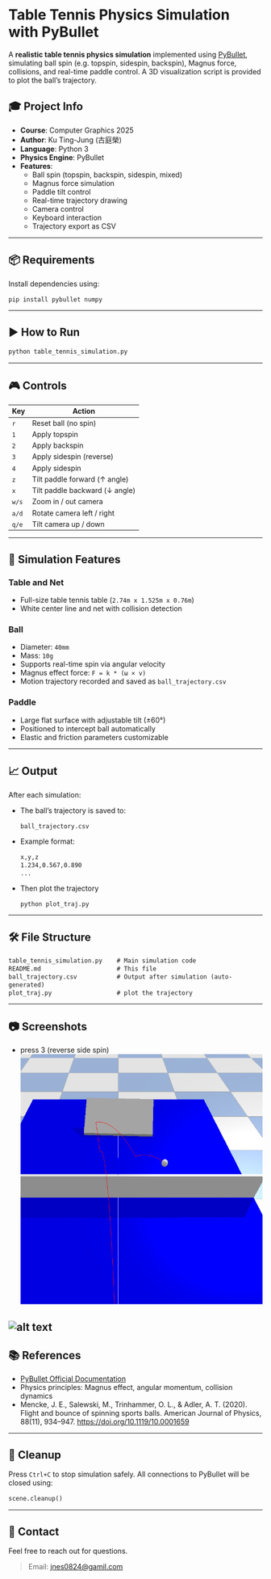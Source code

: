 # Table Tennis Physics Simulation with PyBullet

A **realistic table tennis physics simulation** implemented using [PyBullet](https://pybullet.org/wordpress/), simulating ball spin (e.g. topspin, sidespin, backspin), Magnus force, collisions, and real-time paddle control. A 3D visualization script is provided to plot the ball’s trajectory.

## 🎓 Project Info

- **Course**: Computer Graphics 2025
- **Author**: Ku Ting-Jung (古庭榮)
- **Language**: Python 3
- **Physics Engine**: PyBullet
- **Features**:
  - Ball spin (topspin, backspin, sidespin, mixed)
  - Magnus force simulation
  - Paddle tilt control
  - Real-time trajectory drawing
  - Camera control
  - Keyboard interaction
  - Trajectory export as CSV

---

## 📦 Requirements

Install dependencies using:

```bash
pip install pybullet numpy
```

---

## ▶️ How to Run

```bash
python table_tennis_simulation.py
```

---

## 🎮 Controls

| Key       | Action                                |
|-----------|----------------------------------------|
| `r`       | Reset ball (no spin)                  |
| `1`       | Apply topspin                         |
| `2`       | Apply backspin                        |
| `3`       | Apply sidespin (reverse)                        |
| `4`       | Apply sidespin                      |
| `z`       | Tilt paddle forward (↑ angle)         |
| `x`       | Tilt paddle backward (↓ angle)        |
| `w/s`     | Zoom in / out camera                  |
| `a/d`     | Rotate camera left / right            |
| `q/e`     | Tilt camera up / down                 |

---

## 🧠 Simulation Features

### Table and Net

- Full-size table tennis table (`2.74m x 1.525m x 0.76m`)
- White center line and net with collision detection

### Ball

- Diameter: `40mm`
- Mass: `10g`
- Supports real-time spin via angular velocity
- Magnus effect force: `F = k * (ω × v)`
- Motion trajectory recorded and saved as `ball_trajectory.csv`

### Paddle

- Large flat surface with adjustable tilt (±60°)
- Positioned to intercept ball automatically
- Elastic and friction parameters customizable

---

## 📈 Output

After each simulation:

- The ball’s trajectory is saved to:
  ```
  ball_trajectory.csv
  ```

- Example format:
  ```csv
  x,y,z
  1.234,0.567,0.890
  ...
  ```

- Then plot the trajectory
  ```
  python plot_traj.py
  ```
---

## 🛠️ File Structure

```
table_tennis_simulation.py    # Main simulation code
README.md                     # This file
ball_trajectory.csv           # Output after simulation (auto-generated)
plot_traj.py                  # plot the trajectory
```

---

## 📷 Screenshots
- press 3 (reverse side spin)
![alt text](./image/image.png)

![alt text](./image/image_traj.pngimage.png)
---

## 📚 References

- [PyBullet Official Documentation](https://github.com/bulletphysics/bullet3)
- Physics principles: Magnus effect, angular momentum, collision dynamics
- Mencke, J. E., Salewski, M., Trinhammer, O. L., & Adler, A. T. (2020). Flight and bounce of spinning sports balls. American Journal of Physics, 88(11), 934–947. https://doi.org/10.1119/10.0001659
---

## 🧹 Cleanup

Press `Ctrl+C` to stop simulation safely. All connections to PyBullet will be closed using:

```python
scene.cleanup()
```

---

## 📩 Contact

Feel free to reach out for questions.

> Email: jnes0824@gamil.com

